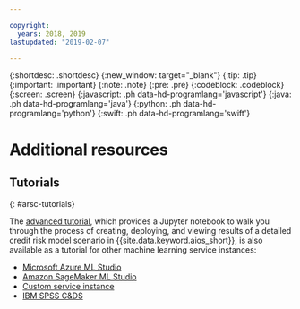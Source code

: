 ```yaml
---

copyright:
  years: 2018, 2019
lastupdated: "2019-02-07"

---
```


{:shortdesc: .shortdesc}
{:new_window: target="_blank"}
{:tip: .tip}
{:important: .important}
{:note: .note}
{:pre: .pre}
{:codeblock: .codeblock}
{:screen: .screen}
{:javascript: .ph data-hd-programlang='javascript'}
{:java: .ph data-hd-programlang='java'}
{:python: .ph data-hd-programlang='python'}
{:swift: .ph data-hd-programlang='swift'}

# Additional resources

## Tutorials
{: #arsc-tutorials}

The [advanced tutorial](/docs/services/ai-openscale/tutorial-adv.html), which provides a Jupyter notebook to walk you through the process of creating, deploying, and viewing results of a detailed credit risk model scenario in {{site.data.keyword.aios_short}}, is also available as a tutorial for other machine learning service instances:

- [Microsoft Azure ML Studio](https://github.com/pmservice/ai-openscale-tutorials/blob/master/notebooks/AI%20OpenScale%20and%20Azure%20ML%20Studio%20Engine.ipynb)
- [Amazon SageMaker ML Studio](https://github.com/pmservice/ai-openscale-tutorials/blob/master/notebooks/AI%20OpenScale%20and%20SageMaker%20ML%20Engine.ipynb)
- [Custom service instance](https://github.com/pmservice/ai-openscale-tutorials/blob/master/notebooks/AI%20OpenScale%20and%20Custom%20ML%20Engine.ipynb)
- [IBM SPSS C&DS](https://github.com/pmservice/ai-openscale-tutorials/blob/master/notebooks/AI%20OpenScale%20and%20Custom%20ML%20Engine.ipynb)
